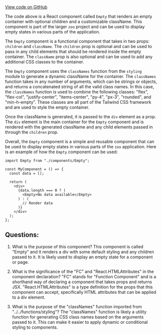 [View code on GitHub](zoo-labs/zoo/blob/master/core/src/components/Empty/index.tsx)

The code above is a React component called `Empty` that renders an empty container with optional children and a customizable className. This component is part of the larger `zoo` project and can be used to display empty states in various parts of the application.

The `Empty` component is a functional component that takes in two props: `children` and `className`. The `children` prop is optional and can be used to pass in any child elements that should be rendered inside the empty container. The `className` prop is also optional and can be used to add any additional CSS classes to the container.

The `Empty` component uses the `classNames` function from the `styling` module to generate a dynamic className for the container. The `classNames` function takes in any number of arguments, which can be strings or objects, and returns a concatenated string of all the valid class names. In this case, the `classNames` function is used to combine the following classes: "flex", "flex-col", "justify-center", "items-center", "py-4", "px-3", "rounded", and "min-h-empty". These classes are all part of the Tailwind CSS framework and are used to style the empty container.

Once the className is generated, it is passed to the `div` element as a prop. The `div` element is the main container for the `Empty` component and is rendered with the generated className and any child elements passed in through the `children` prop.

Overall, the `Empty` component is a simple and reusable component that can be used to display empty states in various parts of the `zoo` application. Here is an example of how the `Empty` component can be used:

```
import Empty from "./components/Empty";

const MyComponent = () => {
  const data = [];

  return (
    <div>
      {data.length === 0 ? (
        <Empty>No data available</Empty>
      ) : (
        // Render data
      )}
    </div>
  );
};
```
## Questions: 
 1. What is the purpose of this component?
   This component is called "Empty" and it renders a div with some default styling and any children passed to it. It is likely used to display an empty state for a component or page.

2. What is the significance of the "FC" and "React.HTMLAttributes<HTMLDivElement>" in the component declaration?
   "FC" stands for "Function Component" and is a shorthand way of declaring a component that takes props and returns JSX. "React.HTMLAttributes<HTMLDivElement>" is a type definition for the props that this component can accept, specifically HTML attributes that can be applied to a div element.

3. What is the purpose of the "classNames" function imported from "../../functions/styling"?
   The "classNames" function is likely a utility function for generating CSS class names based on the arguments passed to it. This can make it easier to apply dynamic or conditional styling to components.